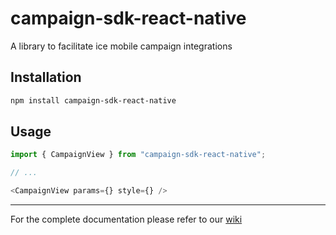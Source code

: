 # campaign-sdk-react-native

A library to facilitate ice mobile campaign integrations

## Installation

```sh
npm install campaign-sdk-react-native
```

## Usage

```js
import { CampaignView } from "campaign-sdk-react-native";

// ...

<CampaignView params={} style={} />
```

---
For the complete documentation please refer to our [wiki](https://github.com/icemobilelab/campaign-sdk/wiki/React-Native)
